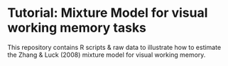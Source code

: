 # Tutorial: Mixture Model for visual working memory tasks

This repository contains R scripts &amp; raw data to illustrate how to estimate the Zhang &amp; Luck (2008) mixture model for visual working memory.
